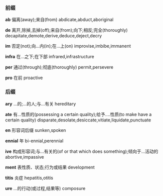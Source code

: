 ### 前缀 ###

**ab** 偏离(away);来自(from) abdicate,abduct,aboriginal

**de** 离开,除掉,去掉(off);来自(from);向下;相反;完全(thoroughly) decapitate,demote,derive,deduce,deject,decry

**im** 否定(not);向...内(in);在...上(on) improvise,imbibe,immanent

**infra** 在...之下;在下部 infrared,infrastructure

**per** 通过(through);彻底(thoroughly) permit,persevere

**pro** 在前 proactive

### 后缀 ###

**ary** ...的;...的人;与...有关 hereditary

**ate** 有...性质的(possessing a certain quality);给予....性质(to make have a certain quality) disparate,desolate,desiccate,vitiate,liquidate,punctuate

**en** 形容词后缀 sunken,spoken

**ennial** 年 bi-ennial,perennial

**ive** 构成形容词;与...有关的(of or that which does something);倾向于...活动的 abortive,impassive

**ment** 表性质、状态;行为或结果 development

**titis** 炎症 hepatitis,otitis

**ure** ...的行动(或过程,结果等) composure
